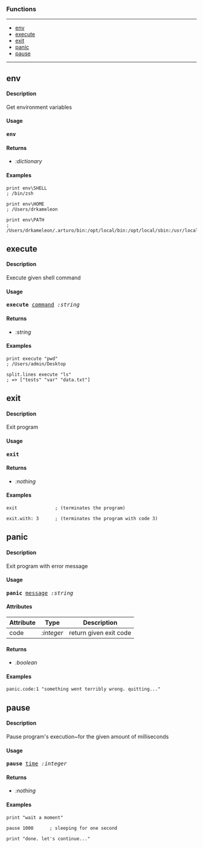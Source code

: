### Functions

---

<!--ts-->
   * [env](#env)
   * [execute](#execute)
   * [exit](#exit)
   * [panic](#panic)
   * [pause](#pause)
<!--te-->

---


## env

#### Description

Get environment variables

#### Usage

<pre>
<b>env</b> 
</pre>

#### Returns

- *:dictionary*

#### Examples

```red
print env\SHELL
; /bin/zsh

print env\HOME
; /Users/drkameleon

print env\PATH
; /Users/drkameleon/.arturo/bin:/opt/local/bin:/opt/local/sbin:/usr/local/bin:/usr/bin:/bin:/usr/sbin:/sbin
```

## execute

#### Description

Execute given shell command

#### Usage

<pre>
<b>execute</b> <ins>command</ins> <i>:string</i>
</pre>

#### Returns

- *:string*

#### Examples

```red
print execute "pwd"
; /Users/admin/Desktop

split.lines execute "ls"
; => ["tests" "var" "data.txt"]
```

## exit

#### Description

Exit program

#### Usage

<pre>
<b>exit</b> 
</pre>

#### Returns

- *:nothing*

#### Examples

```red
exit              ; (terminates the program)

exit.with: 3      ; (terminates the program with code 3)
```

## panic

#### Description

Exit program with error message

#### Usage

<pre>
<b>panic</b> <ins>message</ins> <i>:string</i>
</pre>
#### Attributes

|Attribute|Type|Description|
|---|---|---|
|code|<i>:integer</i>|return given exit code|

#### Returns

- *:boolean*

#### Examples

```red
panic.code:1 "something went terribly wrong. quitting..."
```

## pause

#### Description

Pause program's execution~for the given amount of milliseconds

#### Usage

<pre>
<b>pause</b> <ins>time</ins> <i>:integer</i>
</pre>

#### Returns

- *:nothing*

#### Examples

```red
print "wait a moment"

pause 1000      ; sleeping for one second

print "done. let's continue..."
```